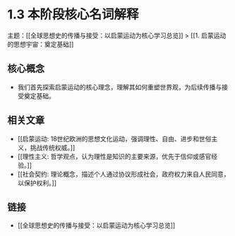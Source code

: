# 1.3 本阶段核心名词解释

主题：[[全球思想史的传播与接受：以启蒙运动为核心学习总览]] > [[1. 启蒙运动的思想宇宙：奠定基础]]

## 核心概念

- 我们首先探索启蒙运动的核心理念，理解其如何重塑世界观，为后续传播与接受奠定基础。

## 相关文章

- [[启蒙运动: 18世纪欧洲的思想文化运动，强调理性、自由、进步和世俗主义，挑战传统权威。]]
- [[理性主义: 哲学观点，认为理性是知识的主要来源，优先于信仰或感官经验。]]
- [[社会契约: 理论概念，描述个人通过协议形成社会，政府权力来自人民同意，以保护权利。]]

## 链接

- [[全球思想史的传播与接受：以启蒙运动为核心学习总览]]

